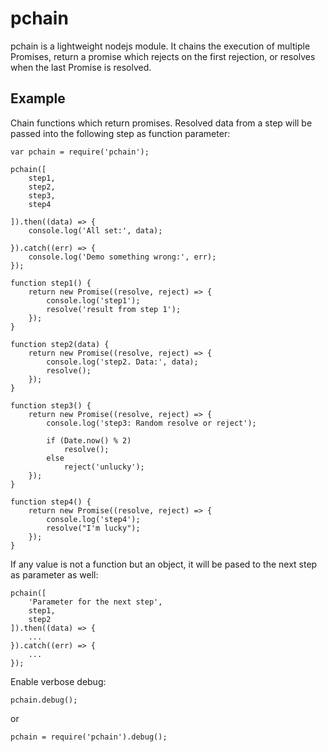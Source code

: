 pchain
==========================

pchain is a lightweight nodejs module. It chains the execution of multiple Promises, return a promise which 
rejects on the first rejection, or resolves when the last Promise is resolved.

Example
------------------------------------------
Chain functions which return promises. Resolved data from a step will be passed into the following step as function parameter:

    var pchain = require('pchain');

    pchain([
        step1,
        step2,
        step3,
        step4

    ]).then((data) => {
        console.log('All set:', data);
	  
    }).catch((err) => {
        console.log('Demo something wrong:', err);
    });
	
    function step1() {
        return new Promise((resolve, reject) => {
            console.log('step1');
            resolve('result from step 1');
        });
    }

    function step2(data) {
        return new Promise((resolve, reject) => {
            console.log('step2. Data:', data);
            resolve();
        });
    }

    function step3() {
        return new Promise((resolve, reject) => {
            console.log('step3: Random resolve or reject');
        
            if (Date.now() % 2)
                resolve();
            else
                reject('unlucky');
        });
    }

    function step4() {
        return new Promise((resolve, reject) => {
            console.log('step4');
            resolve("I'm lucky");
        });
    }


  
If any value is not a function but an object, it will be pased to the next step as parameter as well:

    pchain([
		'Parameter for the next step',
        step1,
        step2
    ]).then((data) => {
        ...
    }).catch((err) => {
        ...
    });
  

Enable verbose debug:

	pchain.debug();
	
or

	pchain = require('pchain').debug();
